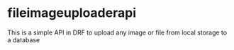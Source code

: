# fileimageuploaderapi
This is a simple API in DRF to upload any image or file from local storage to a database
